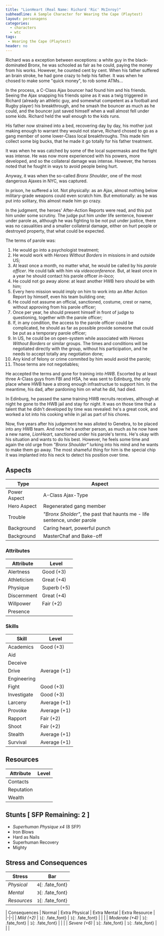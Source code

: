 ```yaml
---
title: "LionHeart (Real Name: Richard 'Ric' McInroy)"
subheadline: A Sample Character for Wearing the Cape (Playtest)
layout: personagens
categories:
  - characters
  - wtc
tags:
 - Wearing the Cape (Playtest)
header: no
---
```


Richard was a exception between exceptions: a white guy in the black-dominated Bronx, he was schooled as fair as he could, paying the money from his works. However, he counted cent by cent. When his father suffered an brain stroke, he had gone crazy to help his father. It was when he chosed to make some "quick money", to rob some ATMs... 

In the process, a C-Class Ajax bouncer had found him and his friends. Seeing the Ajax snapping his friends spine as it was a twig triggered in Richard (already an athletic guy, and somewhat competent as a football and Rugby player) his breakthrough, and he smash the bouncer as much as he could, and the bouncer just saved himself when a wall almost fell under some kids. Richard held the wall enough to the kids runs.

His father now strained into a bed, recovering day by day, his mother just making enough to warrant they would not starve, Richard chosed to go as a gang member of some lower-Class local breakthroughs. This made him collect some big bucks, that he made it go totally for his father treatment.

It was when he was catched by some of the local supermasks and the fight was intense. He was now more experienced with his powers, more developed, and so the collateral damage was intense. However, the heroes noted that he fought in ways to avoid people being hurt.

Anyway, it was when the so-called _Bronx Shoulder_, one of the most dangerous Ajaxes in NYC, was captured.

In prison, he suffered a lot. Not physically: as an Ajax, almost nothing below military-grade weapons could even scratch him. But emotionally: as he was put into solitary, this almost made him go crazy.

In the judgment, the heroes' After-Action Reports were read, and this put him under some scrutiny. The judge put him under life sentence, however under parole as, although he was fighting to be not put under justice, there was no casualities and a smaller collateral damage, either on hurt people or destroyed property, that what could be expected.

The terms of parole was:

1. He would go into a psychologist treatment;
2. He would work with _Heroes Without Borders_ in missions in and outside US;
3. At least once a month, no matter what, he would be called by his _parole officer_. He could talk with him via _videoconference_. But, at least once in a year he should contact his parole officer _in-loco_;
4. He could not go away alone: at least another HWB hero should be with him;
5. Every hero mission would imply on him to work into an After Action Report by himself, even his team building one;
6. He could not assume an official, sanctioned, costume, crest or name, without approving from his parole officer;
7. Once per year, he should present himself in front of judge to questioning, together with the parole officer;
8. If, in any condition, the access to the parole officer could be complicated, he should as far as possible provide someone that could be put as a temporary parole officer;
9. In US, he could be on open-system while associated with _Heroes Without Borders_ or similar groups. The times and conditions will be negotiated directly with the group, without his participation, and he needs to accept totally any negotiation done;
10. Any kind of felony or crime commited by him would avoid the parole;
11. Those terms are not negotiables;

He accepted the terms and gone for training into _HWB_. Escorted by at least three A-Class guys from FBI and HSA, he was sent to Edinburg, the only place where HWB have a strong enough infrastructue to support him. In the meantime, his dad, after pardoning him on what he did, had died.

In Edinburg, he passed the same training HWB recruits receives, although at night he gone to the HWB jail and stay for night. It was on those time that a talent that he didn't developed by time was revealed: he's a great cook, and worked a lot into his cooking while in jail as part of his chores.

Now, five years after his judgement he was alloted to Genebra, to be placed into any HWB team. And now he's another person, as much as he now have a new name, _LionHeart_, sanctioned under his parole's terms. He's okay with his situation and wants to do his best. However, he feels some time and again the old urge from _"Bronx Shoulder"_ lurking into his mind and he wants to make them go away. The most shameful thing for him is the special chip it was implanted into his neck to detect his position over time.



## Aspects

| Type | Aspect |
|-|-|
| Power Aspect | A-Class Ajax-Type |
| Hero Aspect | Regenerated gang member |
| Trouble  | _"Bronx Sholder"_, the past that haunts me - life sentence, under parole |
| Background | Caring heart, powerful punch |
| Background | MasterChaf and Bake-off |

### Attributes

| Attribute | Level |
|-|-|
| Alertness | Good (+3) |
| Athleticism | Great (+4) |
| Physique | Superb (+5) |
| Discernment | Great (+4) |
| Willpower | Fair (+2) |
| Presence | |

### Skills

| Skill | Level |
|-|-|
| Academics | Good (+3)  | 
| Aid |  | 
| Deceive |  | 
| Drive | Average (+1)  | 
| Engineering |  | 
| Fight | Good (+3) | 
| Investigate | Good (+3) | 
| Larceny |  Average (+1) | 
| Provoke | Average (+1) | 
| Rapport | Fair (+2) | 
| Shoot | Fair (+2) | 
| Stealth | Average (+1) | 
| Survival | Average (+1)  | 

## Resources

| Attribute | Level |
|-|-|
| Contacts | |
| Reputation | |
| Wealth |  |

## Stunts [ SFP Remaining: 2 ]

+ _Superhuman Physique x4_ (8 SFP)
+ Iron Blows
+ Hard as Nails
+ Superhuman Recovery
+ Mighty


## Stress and Consequences

| Stress | Bar |
|-|-|
| _Physical_ | `4`{: .fate_font} |
| _Mental_ | `3`{: .fate_font} |
| _Resources_ | `1`{: .fate_font} |

| Consequences | Normal | Extra Physical | Extra Mental | Extra Resource |
|-|-|
| _Mild (+2)_ |  `1`{: .fate_font} |  `1`{: .fate_font} | | |
| _Moderate (+4)_ | `1`{: .fate_font} | `1`{: .fate_font} | | | 
| _Severe (+6)_ | `1`{: .fate_font} | `1`{: .fate_font} | | |
